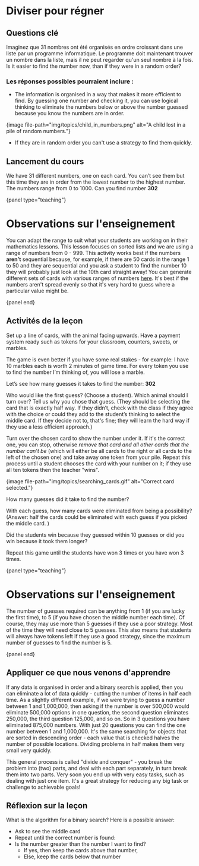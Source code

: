 # Diviser pour régner

## Questions clé

Imaginez que 31 nombres ont été organisés en ordre croissant dans une liste par un programme informatique. Le programme doit maintenant trouver un nombre dans la liste, mais il ne peut regarder qu'un seul nombre à la fois. Is it easier to find the number now, than if they were in a random order?

### Les réponses possibles pourraient inclure :

- The information is organised in a way that makes it more efficient to find. By guessing one number and checking it, you can use logical thinking to eliminate the numbers below or above the number guessed because you know the numbers are in order.

{image file-path="img/topics/child_in_numbers.png" alt="A child lost in a pile of random numbers."}

- If they are in random order you can't use a strategy to find them quickly.

## Lancement du cours

We have 31 different numbers, one on each card. You can’t see them but this time they are in order from the lowest number to the highest number. The numbers range from 0 to 1000. Can you find number **302**

{panel type="teaching"}

# Observations sur l'enseignement

You can adapt the range to suit what your students are working on in their mathematics lessons. This lesson focuses on sorted lists and we are using a range of numbers from 0 - 999. This activity works best if the numbers **aren’t** sequential because, for example, if there are 50 cards in the range 1 to 50 and they are sequential and you ask a student to find the number 10 they will probably just look at the 10th card straight away! You can generate different sets of cards with various ranges of numbers [here]('resources:resource' 'searching-cards'). It's best if the numbers aren't spread evenly so that it's very hard to guess where a particular value might be.

{panel end}

## Activités de la leçon

Set up a line of cards, with the animal facing upwards. Have a payment system ready such as tokens for your classroom, counters, sweets, or marbles.

The game is even better if you have some real stakes - for example: I have 10 marbles each is worth 2 minutes of game time. For every token you use to find the number I’m thinking of, you will lose a marble.

Let’s see how many guesses it takes to find the number: **302**

Who would like the first guess? (Choose a student). Which animal should I turn over? Tell us why you chose that guess. (They should be selecting the card that is exactly half way. If they didn’t, check with the class if they agree with the choice or could they add to the student’s thinking to select the middle card. If they decide not to, that's fine; they will learn the hard way if they use a less efficient approach.)

Turn over the chosen card to show the number under it. If it's the correct one, you can stop, otherwise *remove that card and all other cards that the number can’t be* (which will either be all cards to the right or all cards to the left of the chosen one) and take away one token from your pile. Repeat this process until a student chooses the card with your number on it; if they use all ten tokens then the teacher "wins".

{image file-path="img/topics/searching_cards.gif" alt="Correct card selected."}

How many guesses did it take to find the number?

With each guess, how many cards were eliminated from being a possibility? (Answer: half the cards could be eliminated with each guess if you picked the middle card. )

Did the students win because they guessed within 10 guesses or did you win because it took them longer?

Repeat this game until the students have won 3 times or you have won 3 times.

{panel type="teaching"}

# Observations sur l'enseignement

The number of guesses required can be anything from 1 (if you are lucky the first time), to 5 (if you have chosen the middle number each time). Of course, they may use more than 5 guesses if they use a poor strategy. Most of the time they will need close to 5 guesses. This also means that students will always have tokens left if they use a good strategy, since the maximum number of guesses to find the number is 5.

{panel end}

## Appliquer ce que nous venons d'apprendre

If any data is organised in order and a binary search is applied, then you can eliminate a lot of data quickly - cutting the number of items in half each time. As a slightly different example, if we were trying to guess a number between 1 and 1,000,000, then asking if the number is over 500,000 would eliminate 500,000 options in one question, the second question eliminates 250,000, the third question 125,000, and so on. So in 3 questions you have eliminated 875,000 numbers. With just 20 questions you can find the one number between 1 and 1,000,000. It's the same searching for objects that are sorted in descending order - each value that is checked halves the number of possible locations. Dividing problems in half makes them very small very quickly.

This general process is called "divide and conquer" - you break the problem into (two) parts, and deal with each part separately, in turn break them into two parts. Very soon you end up with very easy tasks, such as dealing with just one item. It's a great strategy for reducing any big task or challenge to achievable goals!

## Réflexion sur la leçon

What is the algorithm for a binary search? Here is a possible answer:

- Ask to see the middle card
- Repeat until the correct number is found: 
- Is the number greater than the number I want to find? 
    - If yes, then keep the cards above that number,
    - Else, keep the cards below that number